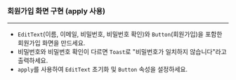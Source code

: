 ### **회원가입 화면 구현 (apply 사용)**  

---

- `EditText`(이름, 이메일, 비밀번호, 비밀번호 확인)와 `Button`(회원가입)을 포함한 회원가입 화면을 만드세요.
- 비밀번호와 비밀번호 확인이 다르면 `Toast`로 "비밀번호가 일치하지 않습니다"라고 출력하세요.
- `apply`를 사용하여 `EditText` 초기화 및 `Button` 속성을 설정하세요.



